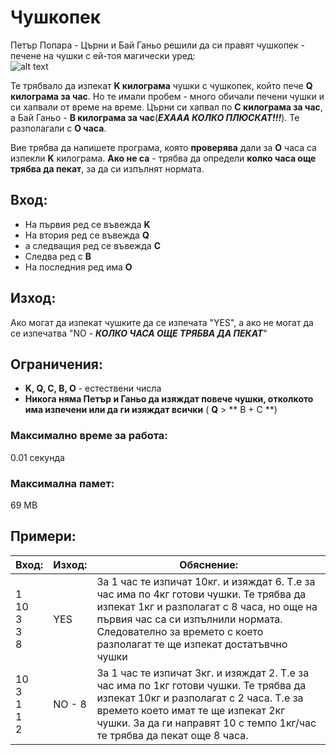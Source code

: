 # Чушкопек

Петър Попара - Църни и Бай Ганьо решили да си правят чушкопек - печене на чушки с ей-тоя магически уред: <br>
![alt text](https://upload.wikimedia.org/wikipedia/commons/thumb/e/ec/Chushkopek.JPG/220px-Chushkopek.JPG)

Те трябвало да изпекат **K килограма** чушки с чушкопек, който пече **Q килограма за час**. Но те имали пробем - много обичали печени чушки и си хапвали от време на време. Църни си хапвал по **C килограма за час**, а Бай Ганьо - **B килограма за час**(**_ЕХААА КОЛКО ПЛЮСКАТ!!!_**). Те разполагали с **O часа**.

Вие трябва да напишете програма, която **проверява** дали за **O** часа са изпекли **K** килограма. **Ако не са** - трябва да определи **колко часа още трябва да пекат**, за да си изпълнят нормата.

## Вход:
* На първия ред се въвежда **K**
* На втория ред се въвежда **Q**
* а следващия ред се въвежда **C**
* Следва ред с **B**
* На последния ред има **O**

## Изход:
Ако могат да изпекат чушките да се изпечата "YES", а ако не могат да се изпечатва "NO - **_КОЛКО ЧАСА ОЩЕ ТРЯБВА ДА ПЕКАТ_**"

## Ограничения:
* **K, Q, C, B, O** - естествени числа
* **Никога няма Петър и Ганьо да изяждат повече чушки, отколкото има изпечени или да ги изяждат всички** ( **Q** > ** B + C **)

### Максимално време за работа:
0.01 секунда

### Максимална памет:
69 MB

## Примери:
| Вход:                  | Изход: | Обяснение: |
| ---------------------- | ------ | ---------- |
| 1<br>10<br>3<br>3<br>8 | YES    | За 1 час те изпичат 10кг. и изяждат 6. Т.е за час има по 4кг готови чушки. Те трябва да изпекат 1кг и разполагат с 8 часа, но още на първия час са си изпълнили нормата. Следователно за времето с което разполагат те ще изпекат достатъвчно чушки |
| 10<br>3<br>1<br>1<br>2 | NO - 8 | За 1 час те изпичат 3кг. и изяждат 2. Т.е за час има по 1кг готови чушки. Те трябва да изпекат 10кг и разполагат с 2 часа. Т.е за времето което имат те ще изпекат 2кг чушки. За да ги направят 10 с темпо 1кг/час те трябва да пекат още 8 часа. |

